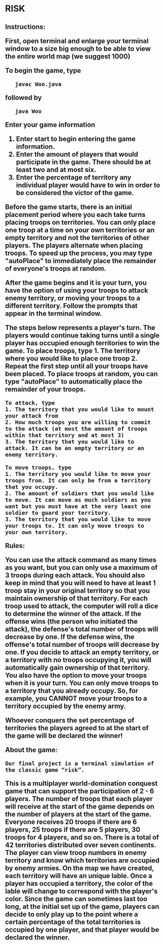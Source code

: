 <h1>RISK

<h2>Instructions:

First, open terminal and enlarge your terminal window to a size big enough to be able to view the entire world map
(we suggest 1000) 
    	
To begin the game, type
```
   javac Woo.java
```
followed by
```
   java Woo
```

Enter your game information
1. Enter start to begin entering the game information.
2. Enter the amount of players that would participate in the game. There should be at least two and at most six.
3. Enter the percentage of territory any individual player would have to win in order to be considered the victor of the game.

Before the game starts, there is an initial placement period where you each take turns placing troops on territories. You can only place one troop at a time on your own territories or an empty territory and not the territories of other players. The players alternate when placing troops. To speed up the process, you may type "autoPlace" to immediately place the remainder of everyone's troops at random.

After the game begins and it is your turn, you have the option of using your troops to attack enemy territory, or moving your troops to a different territory. Follow the prompts that appear in the terminal window.

The steps below represents a player's turn. The players would continue taking turns until a single player has occupied enough territories to win the game.
	To place troops, type
	1. The territory where you would like to place one troop
	2. Repeat the first step until all your troops have been placed. To place troops at random, you can type "autoPlace" to automatically place the remainder of your troops.

	To attack, type
	1. The territory that you would like to mount your attack from
	2. How much troops you are willing to commit to the attack (at most the amount of troops within that territory and at most 3)
	3. The territory that you would like to attack. It can be an empty territory or an enemy territory. 

	To move troops, type
	1. The territory you would like to move your troops from. It can only be from a territory that you occupy.
	2. The amount of soldiers that you would like to move. It can move as much soldiers as you want but you must have at the very least one soldier to guard your territory.
	3. The territory that you would like to move your troops to. It can only move troops to your own territory.

Rules:

You can use the attack command as many times as you want, but you can only use a maximum of 3 troops during each attack. 
You should also keep in mind that you will need to have at least 1 troop stay in your original territory so that you maintain ownership of that territory. 
For each troop used to attack, the computer will roll a dice to determine the winner of the attack. 
If the offense wins (the person who initiated the attack), the defense's total number of troops will decrease by one.
If the defense wins, the offense's total number of troops will decrease by one.
If you decide to attack an empty territory, or a territory with no troops occupying it, you will automatically gain ownership of that territory.
You also have the option to move your troops when it is your turn. You can only move troops to a territory that
you already occupy. 
So, for example, you CANNOT move your troops to a territory occupied by the enemy army.

Whoever conquers the set percentage of territories the players agreed to at the start of the game will be declared the winner!


About the game:

	Our final project is a terminal simulation of the classic game “risk”.
This is a multiplayer world-domination conquest game that can support the participation of 2 - 6 players.
The number of troops that each player will receive at the start of the game depends on the number of
players at the start of the game. Everyone receives 20 troops if there are 6 players, 25 troops if there
are 5 players, 30 troops for 4 players, and so on. There is a total of 42 territories distributed over seven
continents. The player can view troop numbers in enemy territory and know which territories are occupied by enemy armies. 
	On the map we have created, each territory will have an unique lable. Once a player has occupied a
territory, the color of the lable will change to correspond with the player's color. Since the game can sometimes last
too long, at the initial set up of the game, players can decide to only play up to the point where a certain percentage
of the total territories is occupied by one player, and that player would be declared the winner.

